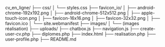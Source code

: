 cv_en_ligne/
├── css/
│   └── styles.css
├── favicon_io/
│   ├── android-chrome-192x192.png
│   ├── android-chrome-512x512.png
│   ├── apple-touch-icon.png
│   ├── favicon-16x16.png
│   ├── favicon-32x32.png
│   ├── favicon.ico
│   └── site.webmanifest
├── images/
│   └── (images réalisation)
├── uploads/
├── chatbox.js
├── navigation.js
├── create-user-cv.php
├── diplomes.php
├── index.html
├── realisation.php
├── user-profile.php
├── README.md

